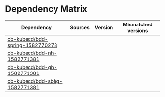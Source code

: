 # Dependency Matrix

Dependency | Sources | Version | Mismatched versions
---------- | ------- | ------- | -------------------
[cb-kubecd/bdd-spring-1582770278](https://github.com/cb-kubecd/bdd-spring-1582770278.git) |  | []() | 
[cb-kubecd/bdd-nh-1582771381](https://github.com/cb-kubecd/bdd-nh-1582771381.git) |  | []() | 
[cb-kubecd/bdd-gh-1582771381](https://github.com/cb-kubecd/bdd-gh-1582771381.git) |  | []() | 
[cb-kubecd/bdd-sbhg-1582771381](https://github.com/cb-kubecd/bdd-sbhg-1582771381.git) |  | []() | 
